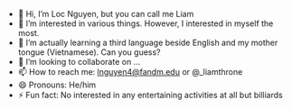 - 👋 Hi, I’m Loc Nguyen, but you can call me Liam
- 👀 I’m interested in various things. However, I interested in myself the most. 
- 🌱 I’m actually learning a third language beside English and my mother tongue (Vietnamese). Can you guess? 
- 💞️ I’m looking to collaborate on ...
- 📫 How to reach me: lnguyen4@fandm.edu or @_liamthrone 
- 😄 Pronouns: He/him
- ⚡ Fun fact: No interested in any entertaining activities at all but billiards

<!---
Liamnguyen268/Liamnguyen268 is a ✨ special ✨ repository because its `README.md` (this file) appears on your GitHub profile.
You can click the Preview link to take a look at your changes.
--->
